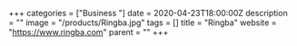 +++
categories = ["Business "]
date = 2020-04-23T18:00:00Z
description = ""
image = "/products/Ringba.jpg"
tags = []
title = "Ringba"
website = "https://www.ringba.com"
parent = ""
+++
